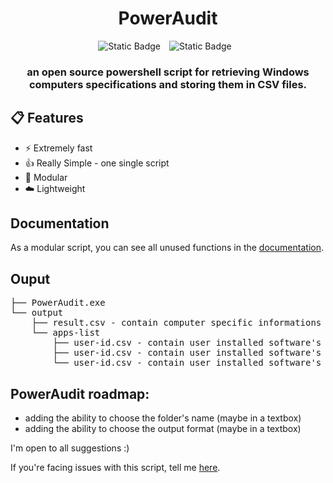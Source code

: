 <div align="center">
<h1>PowerAudit</h1>
<img alt="Static Badge" src="https://img.shields.io/badge/windows_version-8.1_%7C_10_%7C_11-green?style=for-the-badge&logo=windows&labelColor=%23313244&color=%2389dceb" style="margin-right: 10px">
<img alt="Static Badge" src="https://img.shields.io/badge/Release-v0.5-green?style=for-the-badge&labelColor=%23313244&color=%23a6e3a1" style="margin-right: 10px">
<h3>
an open source powershell script for retrieving Windows computers specifications and storing them in CSV files.
</h3>
</div>

## 📋 Features

- ⚡ Extremely fast
- 👍 Really Simple - one single script
- 🔧 Modular
- ☁️ Lightweight

## Documentation
As a modular script, you can see all unused functions in the [documentation](https://github.com/spartanfant0me/PowerShell-Audit-Tool/wiki/Documentation).

## Ouput
<pre>
├── PowerAudit.exe
└── output
    ├── result.csv - contain computer specific informations
    └── apps-list
        ├── user-id.csv - contain user installed software's 
        ├── user-id.csv - contain user installed software's
        └── user-id.csv - contain user installed software's
</pre>


## PowerAudit roadmap:
- adding the ability to choose the folder's name (maybe in a textbox)
- adding the ability to choose the output format (maybe in a textbox)


I'm open to all suggestions :)

If you're facing issues with this script, tell me [here](https://github.com/Yelodress/PowerShell-Audit-Tool/issues).
